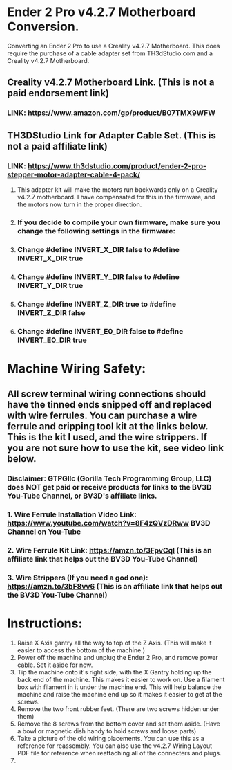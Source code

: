 # Ender 2 Pro v4.2.7 Motherboard Conversion.
Converting an Ender 2 Pro to use a Creality v4.2.7 Motherboard. This does require the purchase of a cable adapter set from TH3dStudio.com and a Creality v4.2.7 Motherboard. 
## Creality v4.2.7 Motherboard Link. (This is not a paid endorsement link)
### LINK: https://www.amazon.com/gp/product/B07TMX9WFW
## TH3DStudio Link for Adapter Cable Set. (This is not a paid affiliate link)
### LINK: https://www.th3dstudio.com/product/ender-2-pro-stepper-motor-adapter-cable-4-pack/
1. This adapter kit will make the motors run backwards only on a Creality v4.2.7 motherboard. I have compensated for this in the firmware, and the motors now turn in the proper direction. 
2. ### If you decide to compile your own firmware, make sure you change the following settings in the firmware:
3. ### Change #define INVERT_X_DIR false  to  #define INVERT_X_DIR true
4. ### Change #define INVERT_Y_DIR false  to  #define INVERT_Y_DIR true
5. ### Change #define INVERT_Z_DIR true   to  #define INVERT_Z_DIR false
6. ### Change #define INVERT_E0_DIR false  to  #define INVERT_E0_DIR true
# Machine Wiring Safety: 
## All screw terminal wiring connections should have the tinned ends snipped off and replaced with wire ferrules. You can purchase a wire ferrule and cripping tool kit at the links below. This is the kit I used, and the wire strippers. If you are not sure how to use the kit, see video link below.
### Disclaimer: GTPGllc (Gorilla Tech Programming Group, LLC) does NOT get paid or receive products for links to the BV3D You-Tube Channel, or BV3D's affiliate links.
### 1. Wire Ferrule Installation Video Link: https://www.youtube.com/watch?v=8F4zQVzDRww   BV3D Channel on You-Tube
### 2. Wire Ferrule Kit Link: https://amzn.to/3FpvCqI (This is an affiliate link that helps out the BV3D You-Tube Channel)
### 3. Wire Strippers (If you need a god one): https://amzn.to/3bF8vv6 (This is an affiliate link that helps out the BV3D You-Tube Channel) 
# Instructions:
1. Raise X Axis gantry all the way to top of the Z Axis. (This will make it easier to access the bottom of the machine.)
2. Power off the machine and unplug the Ender 2 Pro, and remove power cable. Set it aside for now.
3. Tip the machine onto it's right side, with the X Gantry holding up the back end of the machine. This makes it easier to work on. Use a filament box with filament in it under the machine end. This will help balance the machine and raise the machine end up so it makes it easier to get at the screws.
4. Remove the two front rubber feet. (There are two screws hidden under them)
5. Remove the 8 screws from the bottom cover and set them aside. (Have a bowl or magnetic dish handy to hold screws and loose parts)
6. Take a picture of the old wiring placements. You can use this as a reference for reassembly. You can also use the v4.2.7 Wiring Layout PDF file for reference when reattaching all of the connecters and plugs.
7. 

